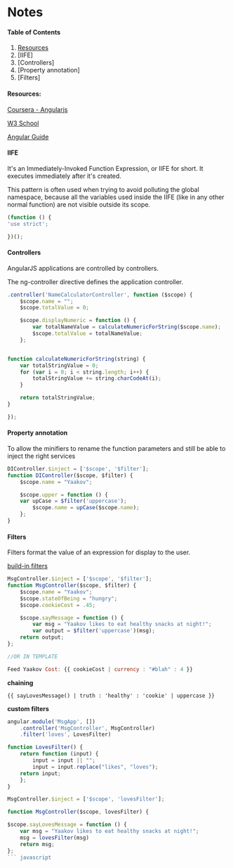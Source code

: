 # Notes

#### Table of Contents
1. [Resources](#Resources)
2. [IIFE]
3. [Controllers]
4. [Property annotation]
5. [Filters]
#### Resources:
[Coursera - Angularjs](https://www.coursera.org/learn/single-page-web-apps-with-angularjs)

[W3 School](https://www.w3schools.com/angular/)

[Angular Guide](https://docs.angularjs.org/guide/)

#### IIFE
It's an Immediately-Invoked Function Expression, or IIFE for short. It executes immediately after it's created.

This pattern is often used when trying to avoid polluting the global namespace, because all the variables used inside the IIFE (like in any other normal function) are not visible outside its scope.

```javascript
(function () {
'use strict';

})();
```

#### Controllers
AngularJS applications are controlled by controllers.

The ng-controller directive defines the application controller.

```javascript
.controller('NameCalculatorController', function ($scope) {
	$scope.name = "";
	$scope.totalValue = 0;

	$scope.displayNumeric = function () {
		var totalNameValue = calculateNumericForString($scope.name);
		$scope.totalValue = totalNameValue;
	};


function calculateNumericForString(string) {
	var totalStringValue = 0;
	for (var i = 0; i < string.length; i++) {
		totalStringValue += string.charCodeAt(i);
	}

	return totalStringValue;
}

});

```
#### Property annotation

To allow the minifiers to rename the function parameters and still be able to inject the right services
```javascript
DIController.$inject = ['$scope', '$filter'];
function DIController($scope, $filter) {
	$scope.name = "Yaakov";

	$scope.upper = function () {
	var upCase = $filter('uppercase');
		$scope.name = upCase($scope.name);
	};
}
```

#### Filters
Filters format the value of an expression for display to the user.

[build-in filters](https://docs.angularjs.org/api/ng/filter)
```javascript
MsgController.$inject = ['$scope', '$filter'];
function MsgController($scope, $filter) {
	$scope.name = "Yaakov";
	$scope.stateOfBeing = "hungry";
	$scope.cookieCost = .45;

	$scope.sayMessage = function () {
		var msg = "Yaakov likes to eat healthy snacks at night!";
		var output = $filter('uppercase')(msg);
	return output;
};

//OR IN TEMPLATE

Feed Yaakov Cost: {{ cookieCost | currency : "#blah" : 4 }}

```

**chaining**
```
{{ sayLovesMessage() | truth : 'healthy' : 'cookie' | uppercase }}
```

**custom filters**
``` javascript
angular.module('MsgApp', [])
	.controller('MsgController', MsgController)
	.filter('loves', LovesFilter)

function LovesFilter() {
	return function (input) {
		input = input || "";
		input = input.replace("likes", "loves");
	return input;
	};
}

MsgController.$inject = ['$scope', 'lovesFilter'];

function MsgController($scope, lovesFilter) {

$scope.sayLovesMessage = function () {
	var msg = "Yaakov likes to eat healthy snacks at night!";
	msg = lovesFilter(msg)
	return msg;
};
``` javascript
